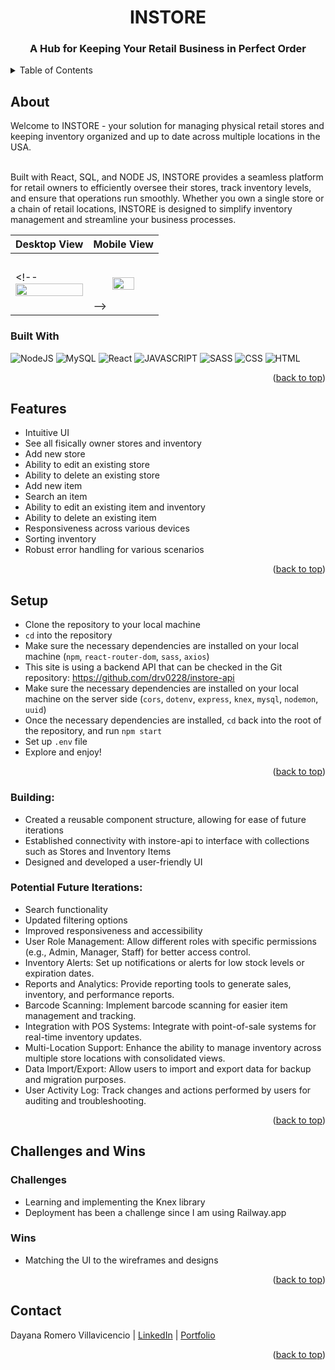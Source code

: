 <a name="readme-top"></a>

<!-- HEADER -->
<p align="center">
  <!-- <img src="src/assets/readmeImages/dark-mode.svg#gh-dark-mode-only" alt="Dark" id="dark-mode-image"> -->
  <!-- <img src="src/assets/readmeImages/light-mode.svg#gh-light-mode-only" alt="Light" id="light-mode-image"> -->
</p>

<h1 align="center">INSTORE</h1>

<h3 align="center">A Hub for Keeping Your Retail Business in Perfect Order</h3>

<!-- <h4 align="center"><a href="https://....../" target="_blank"><strong>Visit the site</strong></h4> -->

<p></p>

<!-- TABLE OF CONTENTS -->
<details>
  <summary>Table of Contents</summary>
  <ul>
    <li>
      <a href="#about">About</a>
      <ul>
        <li><a href="#built-with">Built With</a></li>
      </ul>
    </li>
    <li><a href="#features">Features</a></li>
    <li><a href="#setup">Setup</a></li>
    <!-- <li><a href="#roadmap">Roadmap</a> -->
      <ul>
        <!-- <li><a href="#value-proposition">Value Proposition</a></li> -->
        <!-- <li><a href="#planning">Planning</a></li> -->
        <li><a href="#building">Building</a></li>
        <li><a href="#potential-future-iterations">Potential Future Iterations</a></li>
      </ul>
    </li>
    <li><a href="#challenges-and-wins">Challenges and Wins</a>
        <ul>
        <li><a href="#challenges">Challenges</a></li>
        <li><a href="#wins">Wins</a></li>
      </ul>
    </li>
    <li><a href="#contact">Contact</a></li>
  </ul>
</details>

## About
Welcome to INSTORE - your solution for managing physical retail stores and keeping inventory organized and up to date across multiple locations in the USA.<br></br>

Built with React, SQL, and NODE JS, INSTORE provides a seamless platform for retail owners to efficiently oversee their stores, track inventory levels, and ensure that operations run smoothly. Whether you own a single store or a chain of retail locations, INSTORE is designed to simplify inventory management and streamline your business processes.

| Desktop View | Mobile View |
|---------------|-----------------|
<!-- <img src="src/assets/readmeImages/desktop-demo.gif" width=100%>|<p align="center"><br/><img src="src/assets/readmeImages/mobile-demo.gif" width=60%></p> -->

### Built With
![NodeJS][NodeJS-shield]
![MySQL][MySQL-shield]
![React][React-shield]
![JAVASCRIPT][JavaScript-shield]
![SASS][SASS-shield]
![CSS][CSS-shield]
![HTML][HTML-shield]


<p align="right">(<a href="#readme-top">back to top</a>)</p>

## Features
- Intuitive UI
- See all fisically owner stores and inventory
- Add new store
- Ability to edit an existing store
- Ability to delete an existing store
- Add new item
- Search an item 
- Ability to edit an existing item and inventory
- Ability to delete an existing item
- Responsiveness across various devices
- Sorting inventory 
- Robust error handling for various scenarios

<p align="right">(<a href="#readme-top">back to top</a>)</p>

## Setup
- Clone the repository to your local machine
- `cd` into the repository
- Make sure the necessary dependencies are installed on your local machine (`npm`, `react-router-dom`, `sass`, `axios`)
- This site is using a backend API that can be checked in the Git repository: https://github.com/drv0228/instore-api
- Make sure the necessary dependencies are installed on your local machine on the server side (`cors`, `dotenv`, `express`, `knex`, `mysql`, `nodemon`, `uuid`)
- Once the necessary dependencies are installed, `cd` back into the root of the repository, and run `npm start`
- Set up `.env` file
- Explore and enjoy!

<p align="right">(<a href="#readme-top">back to top</a>)</p>

<!-- ## Roadmap
### Value Proposition
Helping and offering admin and ownwers a organized space for  -->

<!-- ### Planning:
- Project planning was done via:
  - JIRA
  - Confluence
  - Figma
- Time was taken to create team norming and expectation agreements -->

### Building:
- Created a reusable component structure, allowing for ease of future iterations
- Established connectivity with instore-api to interface with collections such as Stores and Inventory Items
- Designed and developed a user-friendly UI

### Potential Future Iterations:
- Search functionality
- Updated filtering options
- Improved responsiveness and accessibility
- User Role Management: Allow different roles with specific permissions (e.g., Admin, Manager, Staff) for better access control.
- Inventory Alerts: Set up notifications or alerts for low stock levels or expiration dates.
- Reports and Analytics: Provide reporting tools to generate sales, inventory, and performance reports.
- Barcode Scanning: Implement barcode scanning for easier item management and tracking.
- Integration with POS Systems: Integrate with point-of-sale systems for real-time inventory updates.
- Multi-Location Support: Enhance the ability to manage inventory across multiple store locations with consolidated views.
- Data Import/Export: Allow users to import and export data for backup and migration purposes.
- User Activity Log: Track changes and actions performed by users for auditing and troubleshooting.

<p align="right">(<a href="#readme-top">back to top</a>)</p>

## Challenges and Wins

### Challenges
- Learning and implementing the Knex library
- Deployment has been a challenge since I am using Railway.app
  
### Wins
- Matching the UI to the wireframes and designs

<p align="right">(<a href="#readme-top">back to top</a>)</p>
  
## Contact
Dayana Romero Villavicencio | [LinkedIn](https://www.linkedin.com/in/dayana-romero/) | [Portfolio](http://www.dayana-portfolio.info/)<br>

<p align="right">(<a href="#readme-top">back to top</a>)</p>

<!-- ## License

This project is licensed under the [MIT License](LICENSE). -->

<!-- <p align="right">(<a href="#readme-top">back to top</a>)</p> -->

<!-- MARKDOWN LINKS & IMAGES -->

[NodeJS-shield]: https://img.shields.io/badge/Node.js-339933?style=for-the-badge&logo=nodedotjs&logoColor=white
[MySQL-shield]: https://img.shields.io/badge/MySQL-4479A1?style=for-the-badge&logo=MySQL&logoColor=white
[React-shield]: https://img.shields.io/badge/React-20232A?style=for-the-badge&logo=react&logoColor=61DAFB
[JavaScript-shield]: https://img.shields.io/badge/JavaScript-F7DF1E?style=for-the-badge&logo=javascript&logoColor=black
[SASS-shield]: https://img.shields.io/badge/SASS-hotpink.svg?style=for-the-badge&logo=SASS&logoColor=white
[CSS-shield]: https://img.shields.io/badge/CSS3-1572B6?style=for-the-badge&logo=css3&logoColor=white
[HTML-shield]: https://img.shields.io/badge/HTML5-E34F26?style=for-the-badge&logo=html5&logoColor=white
